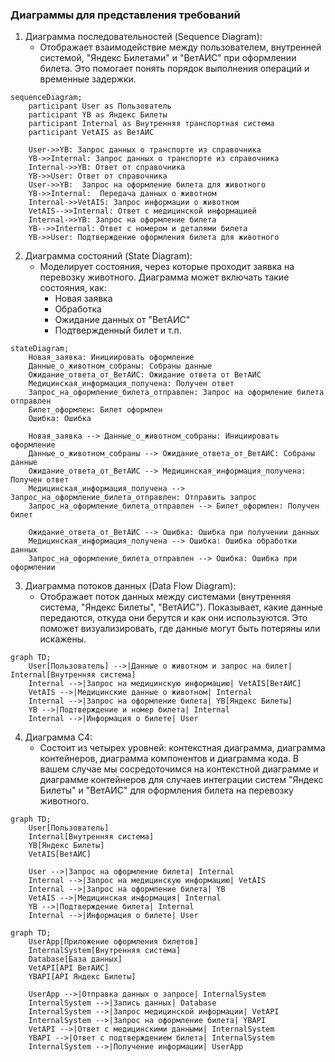 ### Диаграммы для представления требований

1. Диаграмма последовательностей (Sequence Diagram):
   - Отображает взаимодействие между пользователем, внутренней системой, "Яндекс Билетами" и "ВетАИС" при оформлении билета. Это помогает понять порядок выполнения операций и временные задержки.

```mermaid
sequenceDiagram;
    participant User as Пользователь
    participant YB as Яндекс Билеты
    participant Internal as Внутренняя транспортная система
    participant VetAIS as ВетАИС

    User->>YB: Запрос данных о транспорте из справочника
    YB->>Internal: Запрос данных о транспорте из справочника
    Internal->>YB: Ответ от справочника
    YB->>User: Ответ от справочника
    User->>YB:  Запрос на оформление билета для животного
    YB->>Internal:  Передача данных о животном
    Internal->>VetAIS: Запрос информации о животном
    VetAIS-->>Internal: Ответ с медицинской информацией
    Internal->>YB: Запрос на оформление билета
    YB-->>Internal: Ответ с номером и деталями билета
    YB->>User: Подтверждение оформления билета для животного
```

2. Диаграмма состояний (State Diagram):
   - Моделирует состояния, через которые проходит заявка на перевозку животного. Диаграмма может включать такие состояния, как:
     - Новая заявка
     - Обработка
     - Ожидание данных от "ВетАИС"
     - Подтвержденный билет и т.п.

```mermaid
stateDiagram;
    Новая_заявка: Инициировать оформление
    Данные_о_животном_собраны: Собраны данные
    Ожидание_ответа_от_ВетАИС: Ожидание ответа от ВетАИС
    Медицинская_информация_получена: Получен ответ
    Запрос_на_оформление_билета_отправлен: Запрос на оформление билета отправлен
    Билет_оформлен: Билет оформлен
    Ошибка: Ошибка

    Новая_заявка --> Данные_о_животном_собраны: Инициировать оформление
    Данные_о_животном_собраны --> Ожидание_ответа_от_ВетАИС: Собраны данные
    Ожидание_ответа_от_ВетАИС --> Медицинская_информация_получена: Получен ответ
    Медицинская_информация_получена --> Запрос_на_оформление_билета_отправлен: Отправить запрос
    Запрос_на_оформление_билета_отправлен --> Билет_оформлен: Получен билет
    
    Ожидание_ответа_от_ВетАИС --> Ошибка: Ошибка при получении данных
    Медицинская_информация_получена --> Ошибка: Ошибка обработки данных
    Запрос_на_оформление_билета_отправлен --> Ошибка: Ошибка при оформлении
```

3. Диаграмма потоков данных (Data Flow Diagram):
   - Отображает поток данных между системами (внутренняя система, "Яндекс Билеты", "ВетАИС"). Показывает, какие данные передаются, откуда они берутся и как они используются. Это поможет визуализировать, где данные могут быть потеряны или искажены.

```mermaid
graph TD;
    User[Пользователь] -->|Данные о животном и запрос на билет| Internal[Внутренняя система]
    Internal -->|Запрос на медицинскую информацию| VetAIS[ВетАИС]
    VetAIS -->|Медицинские данные о животном| Internal
    Internal -->|Запрос на оформление билета| YB[Яндекс Билеты]
    YB -->|Подтверждение и номер билета| Internal
    Internal -->|Информация о билете| User
```

4. Диаграмма C4:
   - Состоит из четырех уровней: контекстная диаграмма, диаграмма контейнеров, диаграмма компонентов и диаграмма кода. В вашем случае мы сосредоточимся на контекстной диаграмме и диаграмме контейнеров для случаев интеграции систем "Яндекс Билеты" и "ВетАИС" для оформления билета на перевозку животного.

```mermaid
graph TD;
    User[Пользователь]
    Internal[Внутренняя система]
    YB[Яндекс Билеты]
    VetAIS[ВетАИС]

    User -->|Запрос на оформление билета| Internal
    Internal -->|Запрос на медицинскую информацию| VetAIS
    Internal -->|Запрос на оформление билета| YB
    VetAIS -->|Медицинская информация| Internal
    YB -->|Подтверждение билета| Internal
    Internal -->|Информация о билете| User
```

```mermaid
graph TD;
    UserApp[Приложение оформления билетов]
    InternalSystem[Внутренняя система]
    Database[База данных]
    VetAPI[API ВетАИС]
    YBAPI[API Яндекс Билеты]

    UserApp -->|Отправка данных о запросе| InternalSystem
    InternalSystem -->|Запись данных| Database
    InternalSystem -->|Запрос медицинской информации| VetAPI
    InternalSystem -->|Запрос на оформление билета| YBAPI
    VetAPI -->|Ответ с медицинскими данными| InternalSystem
    YBAPI -->|Ответ с подтверждением билета| InternalSystem
    InternalSystem -->|Получение информации| UserApp
```
